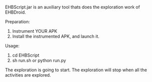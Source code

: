 EHBScript.jar is an auxiliary tool thats does the exploration work of EHBDroid. 

Preparation:

1. Instrument YOUR APK
2. Install the instrumented APK, and launch it. 

Usage:

1. cd EHBScript
2. sh run.sh or python run.py

The exploration is going to start. The exploration will stop when all the activities are explored. 

